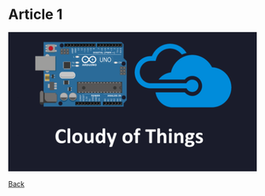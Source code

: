 # Article 1


![Image](https://github.com/Daniel-Krzyczkowski/Daniel-Krzyczkowski.github.io/blob/master/cloudyofthings/mainassets/CloudyOfThings.png?raw=true)


[Back](https://daniel-krzyczkowski.github.io/cloudyofthings/main/index)
